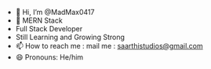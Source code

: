 - 👋 Hi, I’m @MadMax0417
- 🌱 MERN Stack
- Full Stack Developer
- Still Learning and Growing Strong
- 📫 How to reach me : mail me : saarthistudios@gmail.com 
- 😄 Pronouns: He/him


<!---
MadMax0417/MadMax0417 is a ✨ special ✨ repository because its `README.md` (this file) appears on your GitHub profile.
You can click the Preview link to take a look at your changes.
--->
